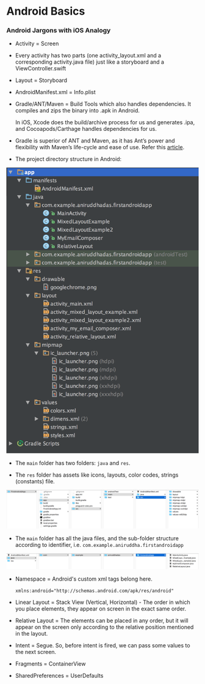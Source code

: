 # Android Basics

### Android Jargons with iOS Analogy

- Activity = Screen

- Every activity has two parts (one activity_layout.xml and a corresponding activity.java file) just like a storyboard and a ViewController.swift

- Layout = Storyboard

- AndroidManifest.xml = Info.plist

- Gradle/ANT/Maven = Build Tools which also handles dependencies. It compiles and zips the binary into .apk in Android.

	In iOS, Xcode does the build/archive process for us and generates .ipa, and Cocoapods/Carthage handles dependencies for us.

- Gradle is superior of ANT and Maven, as it has Ant’s power and flexibility with Maven’s life-cycle and ease of use. Refer this [article](https://technologyconversations.com/2014/06/18/build-tools/).

- The project directory structure in Android:

![](ProjectStructure1.png)

- The `main` folder has two folders: `java` and `res`.

- The `res` folder has assets like icons, layouts, color codes, strings (constants) file.

![](ProjectStructure2.png)

- The `main` folder has all the java files, and the sub-folder structure according to identifier, i.e. `com.example.aniruddha.firstandroidapp`

![](ProjectStructure3.png)

- Namespace = Android's custom xml tags belong here.

	```
	xmlns:android="http://schemas.android.com/apk/res/android"
	```

- Linear Layout = Stack View (Vertical, Horizontal) - The order in which you place elements, they appear on screen in the exact same order.

- Relative Layout = The elements can be placed in any order, but it will appear on the screen only according to the relative position mentioned in the layout.

- Intent = Segue. So, before intent is fired, we can pass some values to the next screen.

- Fragments = ContainerView

- SharedPreferences = UserDefaults